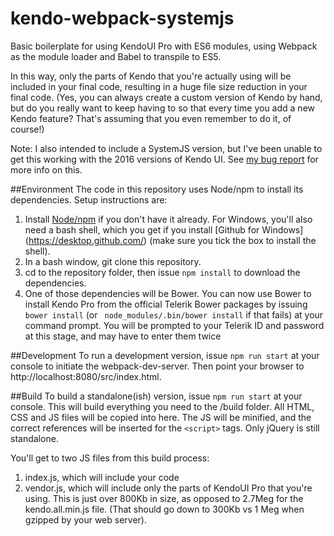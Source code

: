 # kendo-webpack-systemjs
Basic boilerplate for using KendoUI Pro with ES6 modules, using Webpack as the module loader and Babel to transpile to ES5.

In this way, only the parts of Kendo that you're actually using will be included in your final code, resulting in a huge file size reduction in your final code.  (Yes, you can always create a custom version of Kendo by hand, but do you really want to keep having to so that every time you add a new Kendo feature?  That's assuming that you even remember to do it, of course!)

Note: I also intended to include a SystemJS version, but I've been unable to get this working with the 2016 versions of Kendo UI.  See [my bug report](http://www.telerik.com/forums/kendoui-2016-and-systemjs) for more info on this.


##Environment
The code in this repository uses Node/npm to install its dependencies.  Setup instructions are:

1. Install [Node/npm](https://nodejs.org/en/download/) if you don't have it already.  For Windows, you'll also need a bash shell, which you get if you install [Github for Windows] (https://desktop.github.com/) (make sure you tick the box to install the shell).
1. In a bash window, git clone this repository.
1. cd to the repository folder, then issue `npm install` to download the dependencies.
1. One of those dependencies will be Bower.  You can now use Bower to install Kendo Pro from the official Telerik Bower packages by issuing `bower install` (or ` node_modules/.bin/bower install` if that fails) at your command prompt.  You will be prompted to your Telerik ID and password at this stage, and may have to enter them twice


##Development
To run a development version, issue `npm run start` at your console to initiate the webpack-dev-server.  Then point your browser to http://localhost:8080/src/index.html.


##Build
To build a standalone(ish) version, issue `npm run start` at your console.  This will build everything you need to the /build folder.  All HTML, CSS and JS files will be copied into here.  The JS will be minified, and the correct references will be inserted for the `<script>` tags.  Only jQuery is still standalone.

You'll get to two JS files from this build process:

1. index.js, which will include your code
1. vendor.js, which will include only the parts of KendoUI Pro that you're using.  This is just over 800Kb in size, as opposed to 2.7Meg for the kendo.all.min.js file.  (That should go down to 300Kb vs 1 Meg when gzipped by your web server).






